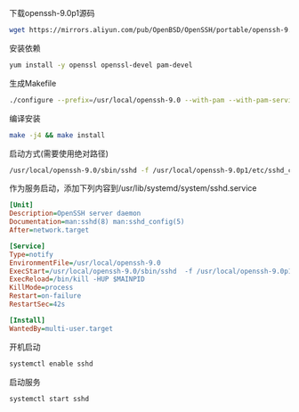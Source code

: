 下载openssh-9.0p1源码

```bash
wget https://mirrors.aliyun.com/pub/OpenBSD/OpenSSH/portable/openssh-9.0p1.tar.gz?spm=a2c6h.25603864.0.0.686840ad2FdsQl -O openssh-9.0p1.tar.gz
```

安装依赖

```bash
yum install -y openssl openssl-devel pam-devel
```

生成Makefile

```bash
./configure --prefix=/usr/local/openssh-9.0 --with-pam --with-pam-service=sshd --with-ssl-engine
```

编译安装

```bash
make -j4 && make install
```

启动方式(需要使用绝对路径)

```bash
/usr/local/openssh-9.0/sbin/sshd -f /usr/local/openssh-9.0p1/etc/sshd_config
```

作为服务启动，添加下列内容到/usr/lib/systemd/system/sshd.service

```ini
[Unit]
Description=OpenSSH server daemon
Documentation=man:sshd(8) man:sshd_config(5)
After=network.target

[Service]
Type=notify
EnvironmentFile=/usr/local/openssh-9.0
ExecStart=/usr/local/openssh-9.0/sbin/sshd  -f /usr/local/openssh-9.0p1/etc/sshd_config
ExecReload=/bin/kill -HUP $MAINPID
KillMode=process
Restart=on-failure
RestartSec=42s

[Install]
WantedBy=multi-user.target
```

开机启动

```bash
systemctl enable sshd
```

启动服务

```bash
systemctl start sshd
```

